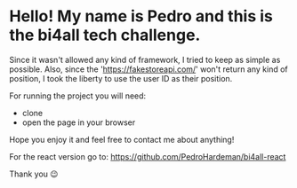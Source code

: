 # Hello! My name is Pedro and this is the bi4all tech challenge.

Since it wasn't allowed any kind of framework, I tried to keep as simple as possible.
Also, since the 'https://fakestoreapi.com/' won't return any kind of position, I took the liberty to use the user ID as their position.

For running the project you will need:

- clone
- open the page in your browser

Hope you enjoy it and feel free to contact me about anything! <br />

For the react version go to:
https://github.com/PedroHardeman/bi4all-react

Thank you :wink:
